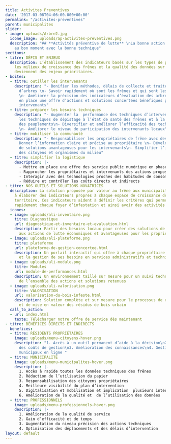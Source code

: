 ```yaml
---
title: Activites Preventives
date: '2017-03-08T04:06:00.000+00:00'
permalink: "/activites-preventives"
parent: municipalites
slider:
- image: uploads/Arbre2.jpg
  icone_image: uploads/ap-activites-preventives.png
  description: "## **Activités préventive de lutte** \nLa bonne action au bon endroit,
    au bon moment avec la bonne technique"
sections:
- titre: DÉFIS ET ENJEUX
  description: L’établissement des indicateurs basés sur les types de propriétaires,
    les milieux de croissance des frênes et la qualité des données sur les frênes
    deviennent des enjeux prioritaires.
- boites:
  - titre: outiller les intervenants
    description: "- Bonifier les méthodes, délais de collecte et traitement des données
      d’arbres \n- Savoir rapidement où sont les frênes et qui sont les propriétaires
      \n- Améliorer la précision des indicateurs d’évaluation des arbres\n- Mettre
      en place une offre d’actions et solutions concertées bénéfiques pour tous les
      intervenants"
  - titre: préparer les besoins techniques
    description: "- Augmenter la  performance des techniques d’intervention\n- Adapter
      les techniques de dépistage à l’état de santé des frênes et à la distribution
      des peuplements\n- Diversifier et améliorer l’efficacité des techniques de dépistage
      \n- Améliorer le niveau de participation des intervenants locaux"
  - titre: mobiliser la communauté
    description: "- Responsabiliser les propriétaires de frêne avec des outils simples\n-
      Donner l’information claire et précise au propriétaire \n- Développer les offres
      de solutions avantageuses pour les intervenants\n- Simplifier l’implication
      des citoyens et organismes du milieu"
  - titre: simplifier la logistique
    description: |-
      - Mettre en place une offre des service public numérique en phase avec la gestion durable
      - Rapprocher les propriétaires et intervenants des actions proposées
      - Interagir avec des technologies proches des habitudes de consommation en mutations
      - Réduire et contrôler les coûts directs et indirects
- titre: NOS OUTILS ET SOLUTIONS NOVATRICES
  description: La solution proposée par valeur au frêne aux municipalités consiste
    à élaborer des indicateurs propres à chaque espace de croissance des frênes du
    territoire. Ces indicateurs aident à définir les critères qui permettent de maîtriser
    rapidement chaque foyer d’infestation et ainsi avoir des activités de lutte contrôlables.
  icones:
  - image: uploads/ali-inventaire.png
    titre: Diagnostique
    url: diagnostique-et-inventaire-et-evaluation.html
    description: Partir des besoins locaux pour créer des solutions de soutien intégrées
      aux actions de lutte économiques et avantageuses pour les propriétaires
  - image: uploads/ali-plateforme.png
    titre: plateforme
    url: plateforme-de-gestion-concertee.html
    description: Un portail interactif qui offre à chaque propriétaire l’information
      et la gestion de ses besoins en services administratifs et techniques
  - image: uploads/ali-module.png
    titre: Modules
    url: module-de-performances.html
    description: Un environnement taillé sur mesure pour un suivi technique personnalisé
      de l’ensemble des actions et solutions retenues
  - image: uploads/ali-valorisation.png
    titre: VALORISATION
    url: valorisation-du-bois-infeste.html
    description: Solution complète et sur mesure pour le processus de récupération
      et de mise en valeur des résidus de bois urbain
  call_to_action:
  - url: index.html
    texte: Télécharger notre offre de service dès maintenant
- titre: BÉNÉFICES DIRECTS ET INDIRECTS
  benefices:
  - titre: RÉSIDENTS PROPRIÉTAIRES
    image: uploads/menu-citoyens-hover.png
    description: "1. Accès à un outil permanent d’aide à la décision\n2. Réduction
      des coûts de gestion\n3. Amélioration des connaissances\n4. Gestion des services
      municipaux en ligne "
  - titre: MUNICIPALITÉ
    image: uploads/menu-municipalites-hover.png
    description: |-
      1. Accès à rapide toutes les données techniques des frênes
      2. Réduction de l’utilisation du papier
      3. Responsabilisation des citoyens propriétaires
      4. Meilleure visibilité du plan d’intervention
      5. Digitalisation et mobilisation et implication  plusieurs intervenants
      6. Amélioration de la qualité et  de l’utilisation des données
  - titre: PROFESSIONNELS
    image: uploads/menu-professionnels-hover.png
    description: |-
      1. Amélioration de la qualité de service
      2. Gain d’efficacité et de temps
      3. Augmentation du niveau précision des actions techniques
      4. Optimisation des déplacements et des délais d’intervention
layout: default
---
```

